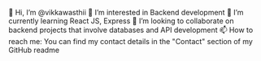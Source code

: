 👋 Hi, I’m @vikkawasthii
👀 I’m interested in Backend development
🌱 I’m currently learning React JS, Express
💞️ I’m looking to collaborate on backend projects that involve databases and API development
📫 How to reach me: You can find my contact details in the "Contact" section of my GitHub readme

<!---
vikkawasthii/vikkawasthii is a ✨ special ✨ repository because its `README.md` (this file) appears on your GitHub profile.
You can click the Preview link to take a look at your changes.
--->
